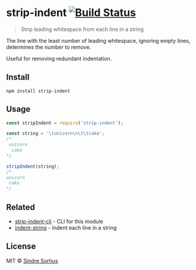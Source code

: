 # strip-indent [![Build Status](https://travis-ci.org/sindresorhus/strip-indent.svg?branch=master)](https://travis-ci.org/sindresorhus/strip-indent)

> Strip leading whitespace from each line in a string

The line with the least number of leading whitespace, ignoring empty lines, determines the number to remove.

Useful for removing redundant indentation.

## Install

```
npm install strip-indent
```

## Usage

```js
const stripIndent = require('strip-indent');

const string = '\tunicorn\n\t\tcake';
/*
 unicorn
  cake
*/

stripIndent(string);
/*
unicorn
 cake
*/
```

## Related

- [strip-indent-cli](https://github.com/sindresorhus/strip-indent-cli) - CLI for this module
- [indent-string](https://github.com/sindresorhus/indent-string) - Indent each line in a string

## License

MIT © [Sindre Sorhus](https://sindresorhus.com)
